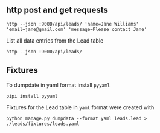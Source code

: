 ## http post and get requests

```shell
http --json :9000/api/leads/ 'name=Jane Williams' 'email=jane@gmail.com' 'message=Please contact Jane'
```

List all data entries from the Lead table
```shell
http --json :9000/api/leads/ 
```

## Fixtures

To dumpdate in yaml format install `pyyaml`

```shell
pipi install pyyaml
```

Fixtures for the Lead table in `yaml` format were created with

```shell
python manage.py dumpdata --format yaml leads.lead > ./leads/fixtures/leads.yaml
```
